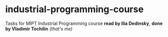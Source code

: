 # industrial-programming-course
Tasks for MIPT Industrial Programming course **read by Ilia Dedinsky**, **done by Vladimir Tochilin** *(that's me)*

